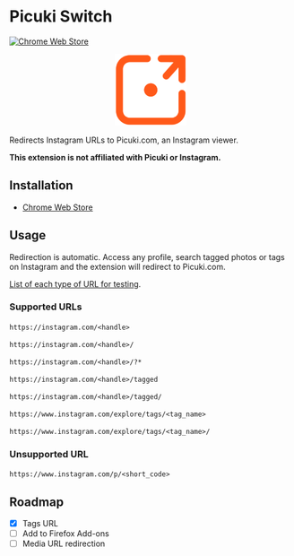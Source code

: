 # Picuki Switch

[![Chrome Web Store](https://img.shields.io/chrome-web-store/v/elmbjjhgiifenlhffpjcjfkjmilbbfki)](https://chrome.google.com/webstore/detail/picuki-switch/elmbjjhgiifenlhffpjcjfkjmilbbfki)


<p align="center">
    <img src="icons/icon128.png">
</p>

Redirects Instagram URLs to Picuki.com, an Instagram viewer.

**This extension is not affiliated with Picuki or Instagram.**

## Installation

- [Chrome Web Store](https://chrome.google.com/webstore/detail/picuki-switch/elmbjjhgiifenlhffpjcjfkjmilbbfki)

## Usage

Redirection is automatic. Access any profile, search tagged photos or tags on Instagram and the extension will redirect to Picuki.com.


[List of each type of URL for testing](urls.md).

### Supported URLs

`https://instagram.com/<handle>`

`https://instagram.com/<handle>/`

`https://instagram.com/<handle>/?*`

`https://instagram.com/<handle>/tagged`

`https://instagram.com/<handle>/tagged/`

`https://www.instagram.com/explore/tags/<tag_name>`

`https://www.instagram.com/explore/tags/<tag_name>/`

### Unsupported URL

`https://www.instagram.com/p/<short_code>`

## Roadmap

- [x] Tags URL
- [ ] Add to Firefox Add-ons
- [ ] Media URL redirection
